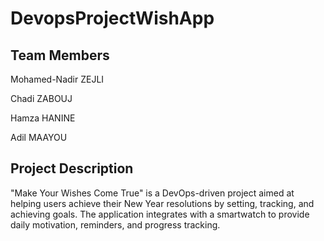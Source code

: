 # DevopsProjectWishApp

## Team Members

Mohamed-Nadir ZEJLI

Chadi ZABOUJ

Hamza HANINE

Adil MAAYOU

## Project Description

"Make Your Wishes Come True" is a DevOps-driven project aimed at helping users achieve their New Year resolutions by setting, tracking, and achieving goals. The application integrates with a smartwatch to provide daily motivation, reminders, and progress tracking.
